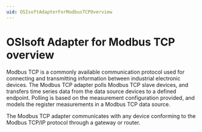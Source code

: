 ```yaml
---
uid: OSIsoftAdapterForModbusTCPOverview
---
```


# OSIsoft Adapter for Modbus TCP overview

Modbus TCP is a commonly available communication protocol used for connecting and transmitting information between industrial electronic devices. The Modbus TCP adapter polls Modbus TCP slave devices, and transfers time series data from the data source devices to a defined endpoint. Polling is based on the measurement configuration provided, and models the register measurements in a Modbus TCP data source.

The Modbus TCP adapter communicates with any device conforming to the Modbus TCP/IP protocol through a gateway or router.
